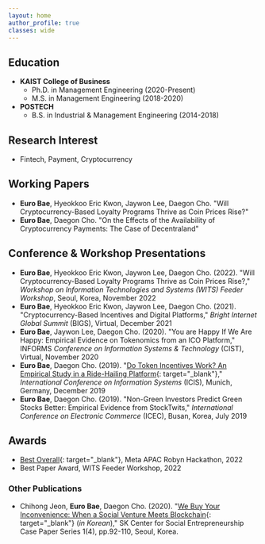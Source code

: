 ```yaml
---
layout: home
author_profile: true
classes: wide
---
```

## Education
* **KAIST College of Business**
  - Ph.D. in Management Engineering (2020-Present)
  - M.S. in Management Engineering (2018-2020)
* **POSTECH**
  - B.S. in Industrial & Management Engineering (2014-2018)

## Research Interest
* Fintech, Payment, Cryptocurrency

## Working Papers
* **Euro Bae**, Hyeokkoo Eric Kwon, Jaywon Lee, Daegon Cho. "Will Cryptocurrency-Based Loyalty Programs Thrive as Coin Prices Rise?"
* **Euro Bae**, Daegon Cho. "On the Effects of the Availability of Cryptocurrency Payments: The Case of Decentraland"

## Conference & Workshop Presentations
* **Euro Bae**, Hyeokkoo Eric Kwon, Jaywon Lee, Daegon Cho. (2022). "Will Cryptocurrency-Based Loyalty Programs Thrive as Coin Prices Rise?," _Workshop on Information Technologies and Systems (WITS) Feeder Workshop_, Seoul, Korea, November 2022
* **Euro Bae**, Hyeokkoo Eric Kwon, Jaywon Lee, Daegon Cho. (2021). "Cryptocurrency-Based Incentives and Digital Platforms," _Bright Internet Global Summit_ (BIGS), Virtual, December 2021
* **Euro Bae**, Jaywon Lee, Daegon Cho. (2020). "You are Happy If We Are Happy: Empirical Evidence on Tokenomics from an ICO Platform," INFORMS _Conference on Information Systems & Technology_ (CIST), Virtual, November 2020
* **Euro Bae**, Daegon Cho. (2019). "[Do Token Incentives Work? An Empirical Study in a Ride-Hailing Platform](https://aisel.aisnet.org/icis2019/blockchain_fintech/blockchain_fintech/5/){: target="_blank"}," _International Conference on Information Systems_ (ICIS), Munich, Germany, December 2019
* **Euro Bae**, Daegon Cho. (2019). "Non-Green Investors Predict Green Stocks Better: Empirical Evidence from StockTwits," _International Conference on Electronic Commerce_ (ICEC), Busan, Korea, July 2019

## Awards 
* [Best Overall](https://devpost.com/software/toward-better-validation-and-interpretation-of-robyn){: target="_blank"}, Meta APAC Robyn Hackathon, 2022
* Best Paper Award, WITS Feeder Workshop, 2022

### Other Publications
* Chihong Jeon, **Euro Bae**, Daegon Cho. (2020). "[We Buy Your Inconvenience: When a Social Venture Meets Blockchain](https://sksecenter.kaist.ac.kr/bbs/download.php?bo_table=B34_1&wr_id=9&no=1){: target="_blank"} (_in Korean_)," SK Center for Social Entrepreneurship Case Paper Series 1(4), pp.92-110, Seoul, Korea.
